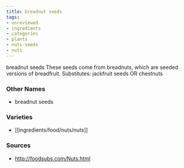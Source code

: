 ```yaml
---
title: breadnut seeds
tags:
- unreviewed
- ingredients
- categories
- plants
- nuts-seeds
- nuts
---
```

breadnut seeds These seeds come from breadnuts, which are seeded versions of breadfruit. Substitutes: jackfruit seeds OR chestnuts

### Other Names

* breadnut seeds

### Varieties

* [[ingredients/food/nuts/nuts]]

### Sources
* http://foodsubs.com/Nuts.html
